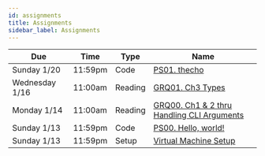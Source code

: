 ```yaml
---
id: assignments
title: Assignments
sidebar_label: Assignments
---
```


| Due             |Time    | Type    | Name                                                                         |
|-----------------|--------|---------|------------------------------------------------------------------------------|
| Sunday 1/20     |11:59pm | Code    | [PS01. thecho](/docs/ps01-thecho.pdf)                                        |
| Wednesday 1/16  |11:00am | Reading | [GRQ01. Ch3 Types](/docs/course-materials#pulling-changes-from-upstream)     |
| Monday 1/14     |11:00am | Reading | [GRQ00. Ch1 & 2 thru Handling CLI Arguments](/docs/course-materials)         |
| Sunday 1/13     |11:59pm | Code    | [PS00. Hello, world!](/docs/ps00-hello-world.pdf)                            |
| Sunday 1/13     |11:59pm | Setup   | [Virtual Machine Setup](/docs/unc-comp-vm-setup.pdf)                         |
